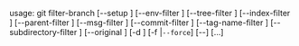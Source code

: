 usage: git filter-branch [--setup <command>] [--env-filter <command>]
	[--tree-filter <command>] [--index-filter <command>]
	[--parent-filter <command>] [--msg-filter <command>]
	[--commit-filter <command>] [--tag-name-filter <command>]
	[--subdirectory-filter <directory>] [--original <namespace>]
	[-d <directory>] [-f |`--force`]
	[--] [<rev-list options>...]
